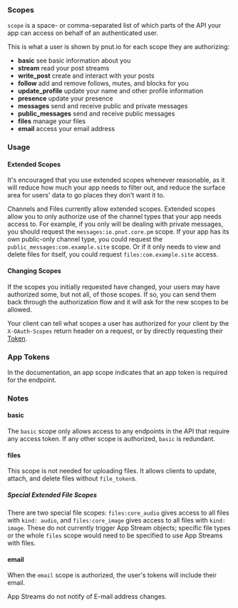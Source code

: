 ### Scopes

`scope` is a space- or comma-separated list of which parts of the API your app can access on behalf of an authenticated user.

This is what a user is shown by pnut.io for each scope they are authorizing:

* **basic** see basic information about you
* **stream** read your post streams
* **write_post** create and interact with your posts
* **follow** add and remove follows, mutes, and blocks for you
* **update_profile** update your name and other profile information
* **presence** update your presence
* **messages** send and receive public and private messages
* **public_messages** send and receive public messages
* **files** manage your files
* **email** access your email address


### Usage

#### Extended Scopes

It's encouraged that you use extended scopes whenever reasonable, as it will reduce how much your app needs to filter out, and reduce the surface area for users' data to go places they don't want it to.

Channels and Files currently allow extended scopes. Extended scopes allow you to only authorize use of the channel types that your app needs access to. For example, if you only will be dealing with private messages, you should request the `messages:io.pnut.core.pm` scope. If your app has its own public-only channel type, you could request the `public_messages:com.example.site` scope. Or if it only needs to view and delete files for itself, you could request `files:com.example.site` access.


#### Changing Scopes

If the scopes you initially requested have changed, your users may have authorized some, but not all, of those scopes. If so, you can send them back through the authorization flow and it will ask for the new scopes to be allowed.

Your client can tell what scopes a user has authorized for your client by the `X-OAuth-Scopes` return header on a request, or by directly requesting their [Token](../resources/token#get-token).


### App Tokens

In the documentation, an <span class="endpoint-meta" style="float:none"><i class="fa fa-lock" aria-hidden="true"></i> app</span> scope indicates that an app token is required for the endpoint.


### Notes

#### basic

The `basic` scope only allows access to any endpoints in the API that require <span class="endpoint-meta" style="float:none"><i class="fa fa-lock" aria-hidden="true"></i> any</span> access token. If any other scope is authorized, `basic` is redundant.


#### files

This scope is not needed for uploading files. It allows clients to update, attach, and delete files without `file_token`s.

##### Special Extended File Scopes

There are two special file scopes: `files:core_audio` gives access to all files with `kind: audio`, and `files:core_image` gives access to all files with `kind: image`. These do not currently trigger App Stream objects; specific file types or the whole `files` scope would need to be specified to use App Streams with files.


#### email

When the `email` scope is authorized, the user's tokens will include their email.

App Streams do not notify of E-mail address changes.